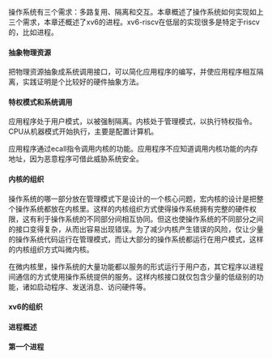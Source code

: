 操作系统有三个需求：多路复用、隔离和交互。本章概述了操作系统如何实现如上三个需求，本章还概述了xv6的进程。xv6-riscv在低层的实现很多是特定于riscv的，比如进程。

#### 抽象物理资源

把物理资源抽象成系统调用接口，可以简化应用程序的编写，并使应用程序相互隔离，实践证明是个比较好的硬件抽象方法。

#### 特权模式和系统调用

应用程序处于用户模式，以被强制隔离。内核处于管理模式，以执行特权指令。CPU从机器模式开始执行，主要是配置计算机。

应用程序通过ecall指令调用内核的功能。应用程序不应知道调用内核功能的内存地址，因为恶意程序可借此威胁系统安全。

#### 内核的组织

操作系统的哪一部分放在管理模式下是设计的一个核心问题，宏内核的设计是把整个操作系统都放在内核里。这样的内核组织方式使得操作系统拥有完整的硬件权限，这有利于操作系统的不同部分间相互协同。但这也使操作系统的不同部分之间的接口变得复杂，从而出容易出现错误。为了减少内核产生错误的风险，仅让少量的操作系统代码运行在管理模式，而让大部分的操作系统都运行在用户模式，这样的内核组织方式叫微内核。

在微内核里，操作系统的大量功能都以服务的形式运行于用户态，其它程序以进程间通信的方式使用操作系统提供的服务。这样内核接口就仅包含少量的低级别的功能，诸如启动程序、发送消息、访问硬件等。

#### xv6的组织

#### 进程概述

#### 第一个进程